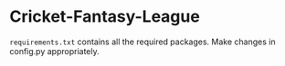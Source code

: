 # Cricket-Fantasy-League

`requirements.txt` contains all the required packages. Make changes in config.py appropriately.
